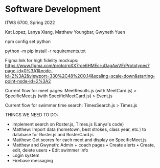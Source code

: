 # Software Development
ITWS 6700, Spring 2022

Kat Lopez, Lanya Xiang, Matthew Youngbar, Gwyneth Yuen


npm config set python

python -m pip install -r requirements.txt

Figma link for high fidelity mockups: https://www.figma.com/proto/rpXX7rce6HMEcruOagAwVE/Prototypes?page-id=0%3A1&node-id=2%3A2&viewport=330%2C48%2C0.14&scaling=scale-down&starting-point-node-id=2%3A2

Current flow for meet pages: MeetResults.js (with MeetCard.js) > SpecificMeet.js (with SpecificMeetCard.js) > Event.js

Current flow for swimmer time search: TimesSearch.js > Times.js

THINGS WE NEED TO DO:
- Implement search on Roster.js, Times.js (Lanya's code)
- Matthew: Import data (hometown, best strokes, class year, etc.) to database for Roster.js and RosterCard.js
- Matthew: Get scores for each meet and display on SpecificMeet.js
- Matthew and Gwyneth: Admin + coach pages
    • Create alerts
    • Create, edit, delete users
    • Edit swimmer info
- Login system
- Firebase messaging